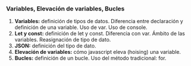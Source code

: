 ### Variables, Elevación de variables, Bucles
1. **Variables:** definición de tipos de datos. Diferencia entre declaración y definición de una variable. Uso de var. Uso de console.
2. **Let y const:** definición de let y const. Diferencia con var. Ámbito de las variables. Reasignación de tipo de dato.
3. **JSON:** definición del tipo de dato.
4. **Elevación de variables:** cómo javascript eleva (hoising) una variable.
5. **Bucles:** definición de un bucle. Uso del método tradicional: for.